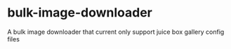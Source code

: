 bulk-image-downloader
=====================

A bulk image downloader that current only support juice box gallery config files
